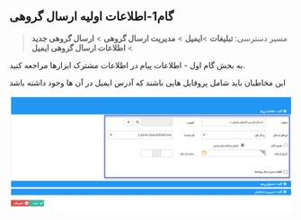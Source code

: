﻿## گام1-اطلاعات اولیه ارسال گروهی

> مسیر دسترسی:  **تبلیغات** >**ایمیل** > **مدیریت ارسال گروهی** > **ارسال گروهی جدید** > **اطلاعات ارسال گروهی ایمیل** 

به بخش گام اول - اطلاعات پیام در اطلاعات مشترک ابزارها مراجعه کنید.

این مخاطبان باید شامل پروفایل هایی باشند که آدرس ایمیل در آن ها وجود داشته باشد 

![](advertising-sendinggroupmail-firststep.png)

